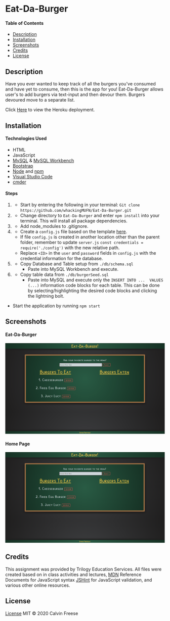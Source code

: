 # Eat-Da-Burger

#### Table of Contents
  * [Description](#Description)
  * [Installation](#Installation)
  * [Screenshots](#Screenshots)
  * [Credits](#Credits)
  * [License](#License)

## Description
Have you ever wanted to keep track of all the burgers you've consumed and have yet to consume, then this is the app for you! Eat-Da-Burger allows user's to add burgers via text-input and then devour them. Burgers devoured move to a separate list.

Click [Here](https://whispering-bayou-19745.herokuapp.com/) to view the Heroku deployment.
 
## Installation
#### Technologies Used
* HTML
* JavaScript
* [MySQL](https://www.mysql.com/) & [MySQL Workbench](https://www.mysql.com/products/workbench/)
* [Bootstrap](https://getbootstrap.com/)
* [Node](https://nodejs.org/en/) and [npm](https://www.npmjs.com/package/npm)
* [Visual Studio Code](https://code.visualstudio.com/)
* [cmder](https://cmder.net/)

#### Steps
1. * Start by entering the following in your terminal: `Git clone https://github.com/whackingMUFN/Eat-Da-Burger.git`

2. * Change directory to `Eat-Da-Burger` and enter `npm install` into your terminal. This will install all package dependencies.

3. * Add node_modules to .gitignore.

4. * Create a `config.js` file based on the template [here](./config/config.js.example).
    * If file `config.js` is created in another location other than the parent folder, remember to update `server.js` `const credentials = require('./config')` with the new relative path.
    * Replace `<ID>` in the `user` and `password` fields in `config.js` with the credential information for the database.

5. * Copy Database and Table setup from `./db/schema.sql`
        * Paste into MySQL Workbench and execute.
6. * Copy table data from `./db/burgerSeed.sql` 
        * Paste into MySQL and execute only the `INSERT INTO ...  VALUES (...)` information code blocks for each table. This can be done by selecting/highlighting the desired code blocks and clicking the lightning bolt.

* Start the application by running `npm start`



## Screenshots
#### Eat-Da-Burger
![Tour](./public/assets/img/eat-da-burger.gif)
#### Home Page
 ![home](./public/assets/img/eat-da-burger.png)



## Credits
This assignment was provided by Trilogy Education Services. All files were created based on in class activities and lectures, [MDN](https://developer.mozilla.org/en-US/) Reference Documents for JavaScript syntax [JSHint](https://jshint.com/) for JavaScript validation, and various other online resources. 
## License

[License](LICENSE)
MIT &copy; 2020 Calvin Freese

